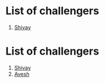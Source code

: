 # List of challengers
1. [Shivay](https://github.com/shivaylamba)

# List of challengers
1. [Shivay](https://github.com/shivaylamba)
2. [Avesh](https://github.com/aveshCS)